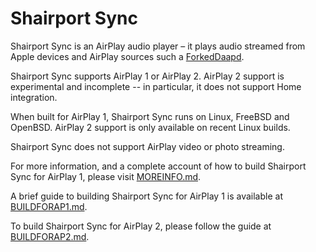 
Shairport Sync
=============
Shairport Sync is an AirPlay audio player – it plays audio streamed from Apple devices and AirPlay sources such a [ForkedDaapd](http://ejurgensen.github.io/forked-daapd/).

Shairport Sync supports AirPlay 1 or AirPlay 2. AirPlay 2 support is experimental and incomplete -- in particular, it does not support Home integration.

When built for AirPlay 1, Shairport Sync runs on Linux, FreeBSD and OpenBSD. AirPlay 2 support is only available on recent Linux builds.

Shairport Sync does not support AirPlay video or photo streaming.

For more information, and a complete account of how to build Shairport Sync for AirPlay 1, please visit [MOREINFO.md](https://github.com/aillwee/shairport-sync/blob/development/MOREINFO.md).

A brief guide to building Shairport Sync for AirPlay 1 is available at [BUILDFORAP1.md](https://github.com/aillwee/shairport-sync/blob/development/BUILDFORAP1.md).

To build Shairport Sync for AirPlay 2, please follow the guide at [BUILDFORAP2.md](https://github.com/aillwee/shairport-sync/blob/development/BUILDFORAP2.md).
